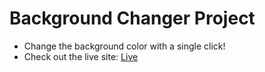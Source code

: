 # Background Changer Project

- Change the background color with a single click!
- Check out the live site: [Live ](#)
